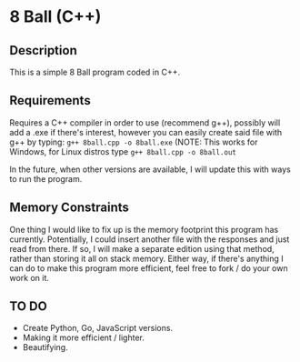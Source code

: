 # 8 Ball (C++)
## Description

This is a simple 8 Ball program coded in C++.

## Requirements
Requires a C++ compiler in order to use (recommend g++), possibly will add a .exe if there's interest, however you can easily create said file with g++ by typing:
`g++ 8ball.cpp -o 8ball.exe` (NOTE: This works for Windows, for Linux distros type `g++ 8ball.cpp -o 8ball.out`

In the future, when other versions are available, I will update this with ways to run the program.

## Memory Constraints
One thing I would like to fix up is the memory footprint this program has currently. Potentially, I could insert another file with the responses and just read from there. If so, I will make a separate edition using that method, rather than storing it all on stack memory. Either way, if there's anything I can do to make this program more efficient, feel free to fork / do your own work on it.

## TO DO
- Create Python, Go, JavaScript versions.
- Making it more efficient / lighter.
- Beautifying.
